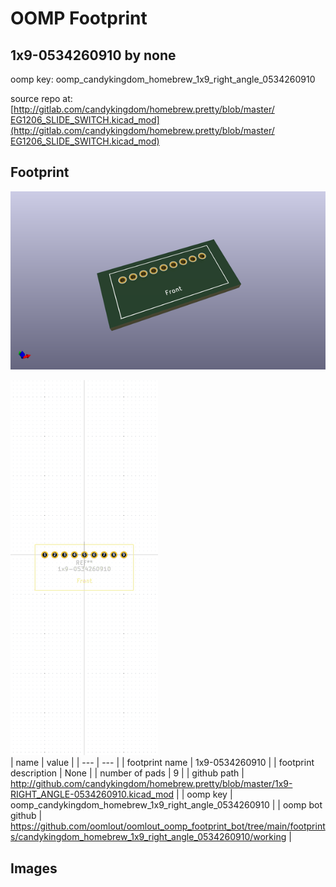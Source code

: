 # OOMP Footprint  
## 1x9-0534260910  by none  
  
oomp key: oomp_candykingdom_homebrew_1x9_right_angle_0534260910  
  
source repo at: [http://gitlab.com/candykingdom/homebrew.pretty/blob/master/‎EG1206‎_SLIDE_SWITCH.kicad_mod](http://gitlab.com/candykingdom/homebrew.pretty/blob/master/‎EG1206‎_SLIDE_SWITCH.kicad_mod)  
## Footprint  
  
[![working_kicad_pcb_3d.png](working_kicad_pcb_3d_600.png)](working_kicad_pcb_3d.png)  
  
[![working.png](working_600.png)](working.png)  
| name | value | 
| --- | --- | 
| footprint name | 1x9-0534260910 | 
| footprint description | None | 
| number of pads | 9 | 
| github path | http://github.com/candykingdom/homebrew.pretty/blob/master/1x9-RIGHT_ANGLE-0534260910.kicad_mod | 
| oomp key | oomp_candykingdom_homebrew_1x9_right_angle_0534260910 | 
| oomp bot github | https://github.com/oomlout/oomlout_oomp_footprint_bot/tree/main/footprints/candykingdom_homebrew_1x9_right_angle_0534260910/working | 
## Images  
